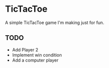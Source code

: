 # TicTacToe

A simple TicTacToe game I'm making just for fun.

## TODO
- Add Player 2
- Implement win condition
- Add a computer player
